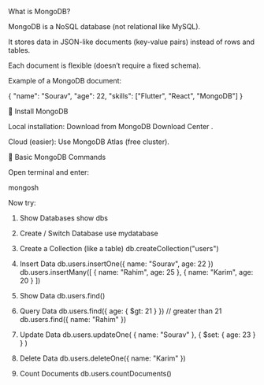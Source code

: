 What is MongoDB?

MongoDB is a NoSQL database (not relational like MySQL).

It stores data in JSON-like documents (key-value pairs) instead of rows and tables.

Each document is flexible (doesn’t require a fixed schema).

Example of a MongoDB document:

{
  "name": "Sourav",
  "age": 22,
  "skills": ["Flutter", "React", "MongoDB"]
}

🔹 Install MongoDB

Local installation: Download from MongoDB Download Center
.

Cloud (easier): Use MongoDB Atlas
 (free cluster).

🔹 Basic MongoDB Commands

Open terminal and enter:

mongosh


Now try:

1. Show Databases
show dbs

2. Create / Switch Database
use mydatabase

3. Create a Collection (like a table)
db.createCollection("users")

4. Insert Data
db.users.insertOne({ name: "Sourav", age: 22 })
db.users.insertMany([
  { name: "Rahim", age: 25 },
  { name: "Karim", age: 20 }
])

5. Show Data
db.users.find()

6. Query Data
db.users.find({ age: { $gt: 21 } })   // greater than 21
db.users.find({ name: "Rahim" })

7. Update Data
db.users.updateOne(
  { name: "Sourav" },
  { $set: { age: 23 } }
)

8. Delete Data
db.users.deleteOne({ name: "Karim" })

9. Count Documents
db.users.countDocuments()
